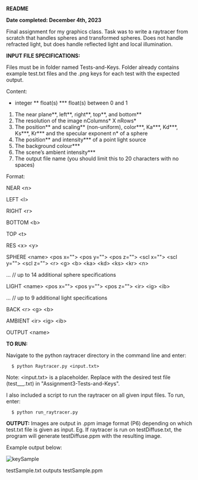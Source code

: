 **README**

**Date completed: December 4th, 2023**

Final assignment for my graphics class. Task was to write a raytracer from scratch that handles spheres and transformed spheres. Does not handle refracted light, but does handle reflected light and local illumination. 

**INPUT FILE SPECIFICATIONS:**

Files must be in folder named Tests-and-Keys. Folder already contains example test.txt files and the .png keys for each test with the expected output.

Content:
* integer      ** float(s)                *** float(s) between 0 and 1

1. The near plane**, left**, right**, top**, and bottom**
2. The resolution of the image nColumns* X nRows*
3. The position** and scaling** (non-uniform), color***, Ka***, Kd***, Ks***, Kr*** and the specular exponent n* of a sphere
4. The position** and intensity*** of a point light source
5. The background colour***
6. The scene’s ambient intensity***
7. The output file name (you should limit this to 20 characters with no spaces)

Format:

NEAR \<n\>

LEFT \<l\>

RIGHT \<r\>

BOTTOM \<b\>

TOP \<t\>

RES \<x\> \<y\>

SPHERE \<name\> \<pos x=""\> \<pos y=""\> \<pos z=""\> \<scl x=""\> \<scl y=""\> \<scl z=""\> \<r\> \<g\> \<b\> \<ka\> \<kd\> \<ks\> \<kr\> \<n\>

… // up to 14 additional sphere specifications

LIGHT \<name\> \<pos x=""\> \<pos y=""\> \<pos z=""\> \<ir\> \<ig\> \<ib\>

… // up to 9 additional light specifications

BACK \<r\> \<g\> \<b\>

AMBIENT \<ir\> \<ig\> \<ib\>

OUTPUT \<name\>

**TO RUN:**

Navigate to the python raytracer directory in the command line and enter:
```
  $ python Raytracer.py <input.txt>
```
Note: \<input.txt\> is a placeholder. Replace with the desired test file (test___.txt) in "Assignment3-Tests-and-Keys".

I also included a script to run the raytracer on all given input files. To run, enter:
```
  $ python run_raytracer.py
```

**OUTPUT:**
Images are output in .ppm image format (P6) depending on which test.txt file is given as input.
Eg. If raytracer is run on testDiffuse.txt, the program will generate testDiffuse.ppm with the resulting image.

Example output below:

![keySample](https://github.com/03karenxu/school-projects/assets/117241687/1dcd627d-18d2-406e-b2c2-d989a76f6e56)

testSample.txt outputs testSample.ppm


